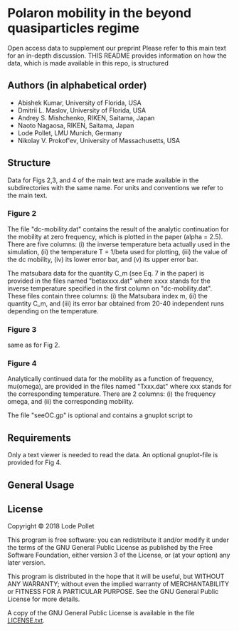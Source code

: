 Polaron mobility in the beyond quasiparticles regime
=================================================

Open access data to supplement our preprint []()
Please refer to this main text for an in-depth discussion.
THIS README provides information on how the data, which is made available in this repo, is structured

Authors (in alphabetical order)
------
* Abishek Kumar, University of Florida, USA
* Dmitrii L. Maslov, University of Florida, USA
* Andrey S. Mishchenko, RIKEN, Saitama, Japan
* Naoto Nagaosa, RIKEN, Saitama, Japan
* Lode Pollet, LMU Munich, Germany
* Nikolay V. Prokof'ev, University of Massachusetts, USA


Structure
---------

Data for Figs 2,3, and 4 of the main text are made available in the subdirectories with the same name.
For units and conventions we refer to the main text.

### Figure 2

The file "dc-mobility.dat" contains the result of the analytic continuation for the mobility at zero frequency, which is plotted in the paper (alpha = 2.5).
There are five columns: (i) the inverse temperature beta actually used in the simulation, (ii) the temperature T = 1/beta used for plotting, (iii) the value of the dc mobility, (iv) its lower error bar, and (v) its upper error bar.

The matsubara data for the quantity C_m (see Eq. 7 in the paper) is provided in the files named "betaxxxx.dat" where xxxx stands for the inverse temperature specified in the first column on "dc-mobility.dat". These files contain three columns: (i) the Matsubara index m, (ii) the quantity C_m, and (iii) its error bar obtained from 20-40 independent runs depending on the temperature.


### Figure 3

same as for Fig 2.

### Figure 4

Analytically continued data for the mobility as a function of frequency, mu(omega), are provided in the files named "Txxx.dat" where xxx stands for the corresponding temperature. There are 2 columns: (i) the frequency omega, and (ii) the corresponding mobility. 

The file "seeOC.gp" is optional and contains a gnuplot script to 



Requirements
------------

Only a text viewer is needed to read the data. An optional gnuplot-file is provided for Fig 4.
  

General Usage
-------------


License
-------

Copyright © 2018  Lode Pollet

This program is free software: you can redistribute it and/or modify
it under the terms of the GNU General Public License as published by
the Free Software Foundation, either version 3 of the License, or
(at your option) any later version.

This program is distributed in the hope that it will be useful,
but WITHOUT ANY WARRANTY; without even the implied warranty of
MERCHANTABILITY or FITNESS FOR A PARTICULAR PURPOSE.  See the
GNU General Public License for more details.

A copy of the GNU General Public License is available in the
file [LICENSE.txt](LICENSE.txt).
